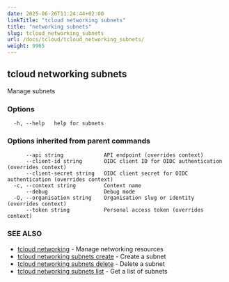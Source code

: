 ```yaml
---
date: 2025-06-26T11:24:44+02:00
linkTitle: "tcloud networking subnets"
title: "networking subnets"
slug: tcloud_networking_subnets
url: /docs/tcloud/tcloud_networking_subnets/
weight: 9965
---
```

## tcloud networking subnets

Manage subnets

### Options

```
  -h, --help   help for subnets
```

### Options inherited from parent commands

```
      --api string             API endpoint (overrides context)
      --client-id string       OIDC client ID for OIDC authentication (overrides context)
      --client-secret string   OIDC client secret for OIDC authentication (overrides context)
  -c, --context string         Context name
      --debug                  Debug mode
  -O, --organisation string    Organisation slug or identity (overrides context)
      --token string           Personal access token (overrides context)
```

### SEE ALSO

* [tcloud networking](/docs/tcloud/tcloud_networking/)	 - Manage networking resources
* [tcloud networking subnets create](/docs/tcloud/tcloud_networking_subnets_create/)	 - Create a subnet
* [tcloud networking subnets delete](/docs/tcloud/tcloud_networking_subnets_delete/)	 - Delete a subnet
* [tcloud networking subnets list](/docs/tcloud/tcloud_networking_subnets_list/)	 - Get a list of subnets

